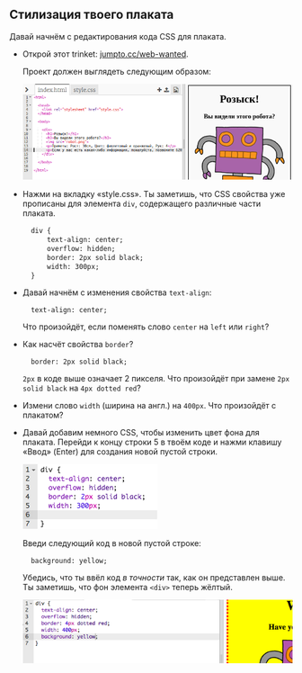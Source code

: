 ## Стилизация твоего плаката

Давай начнём с редактирования кода CSS для плаката.

+ Открой этот trinket: <a target="_blank" href="http://jumpto.cc/web-wanted">jumpto.cc/web-wanted</a>.
    
    Проект должен выглядеть следующим образом:
    
    ![снимок экрана](images/wanted-starter.png)

+ Нажми на вкладку «style.css». Ты заметишь, что CSS свойства уже прописаны для элемента `div`, содержащего различные части плаката.
    
        div {
            text-align: center;
            overflow: hidden;
            border: 2px solid black;
            width: 300px;
        }   
        

+ Давай начнём с изменения свойства `text-align`:
    
        text-align: center;
        
    
    Что произойдёт, если поменять слово `center` на `left` или `right`?

+ Как насчёт свойства `border`?
    
        border: 2px solid black;
        
    
    `2px` в коде выше означает 2 пикселя. Что произойдёт при замене `2px solid black` на `4px dotted red`?

+ Измени слово `width` (ширина на англ.) на `400px`. Что произойдёт с плакатом?

+ Давай добавим немного CSS, чтобы изменить цвет фона для плаката. Перейди к концу строки 5 в твоём коде и нажми клавишу «Ввод» (Enter) для создания новой пустой строки.
    
    ![снимок экрана](images/wanted-newline.png)
    
    Введи следующий код в новой пустой строке:
    
        background: yellow;
        
    
    Убедись, что ты ввёл код *в точности* так, как он представлен выше. Ты заметишь, что фон элемента `<div>` теперь жёлтый.
    
    ![снимок экрана](images/wanted-background.png)